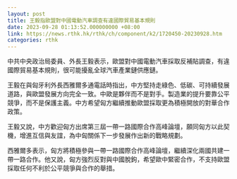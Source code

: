 ```yaml
---
layout: post
title: 王毅指歐盟對中國電動汽車調查有違國際貿易基本規則
date: 2023-09-28 01:13:52.000000000 +08:00
link: https://news.rthk.hk/rthk/ch/component/k2/1720450-20230928.htm
categories: rthk
---
```


中共中央政治局委員、外長王毅表示，歐盟對中國電動汽車採取反補貼調查，有違國際貿易基本規則，很可能擾亂全球汽車產業鏈供應鏈。

王毅在與匈牙利外長西雅爾多通電話時指出，中方堅持走綠色、低碳、可持續發展道路，與歐盟發展方向完全一致。中歐是夥伴而不是對手。製造業的提升要靠公平競爭，而不是保護主義。中方希望匈方繼續推動歐盟採取更為積極開放的對華合作政策。

王毅又說，中方歡迎匈方出席第三屆一帶一路國際合作高峰論壇，願同匈方以此契機，增進互信與友誼，為中匈關係下一步發展作出新的戰略規劃。

西雅爾多表示，匈方將積極參與一帶一路國際合作高峰論壇，繼續深化兩國共建一帶一路合作。他又說，匈方強烈反對與中國脫鉤，希望歐中緊密合作，不支持歐盟採取任何不利於公平競爭與合作的舉措。
